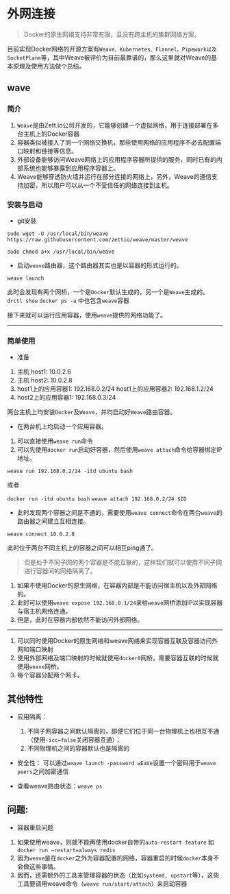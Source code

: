 # 外网连接

> Docker的原生网络支持非常有限，且没有跨主机的集群网络方案。

目前实现Docker网络的开源方案有`Weave、Kubernetes、Flannel、Pipework以及SocketPlane`等，其中Weave被评价为目前最靠谱的，那么这里就对Weave的基本原理及使用方法做个总结。

## wave

### 简介

1. `Weave`是由Zett.io公司开发的，它能够创建一个虚拟网络，用于连接部署在多台主机上的Docker容器
2. 容器类似被接入了同一个网络交换机，那些使用网络的应用程序不必去配置端口映射和链接等信息。
3. 外部设备能够访问Weave网络上的应用程序容器所提供的服务，同时已有的内部系统也能够暴露到应用程序容器上。
4. Weave能够穿透防火墙并运行在部分连接的网络上，另外，Weave的通信支持加密，所以用户可以从一个不受信任的网络连接到主机。

### 安装与启动

- git安装

 `sudo wget -O /usr/local/bin/weave https://raw.githubusercontent.com/zettio/weave/master/weave`

 `sudo chmod a+x /usr/local/bin/weave`

- 启动`weave`路由器，这个路由器其实也是以容器的形式运行的。

 `weave launch`

此时会发现有两个网桥，一个是`Docker`默认生成的，另一个是`Weave`生成的。
 `drctl show`
 `docker ps -a` 中也包含`weave`容器

接下来就可以运行应用容器，使用`weave`提供的网络功能了。

------

### 简单使用

- 准备

1. 主机 host1: 10.0.2.6
2. 主机 host2: 10.0.2.8
3. host1上的应用容器1: 192.168.0.2/24 host1上的应用容器2: 192.168.1.2/24
4. host2上的应用容器1: 192.168.0.3/24

两台主机上均安装`Docker`及`Weave`，并均启动好`Weave`路由容器。

- 在两台机上均启动一个应用容器。

1. 可以直接使用`weave run`命令
2. 可以先使用`docker run`启动好容器，然后使用`weave attach`命令给容器绑定IP地址。

 `weave run 192.168.0.2/24 -itd ubuntu bash`

或者

 `docker run -itd ubuntu bash`
 `weave attach 192.168.0.2/24 $ID`

- 此时发现两个容器之间是不通的，需要使用`weave connect`命令在两台`weave`的路由器之间建立互相连接。

 `weave connect 10.0.2.8`

 此时位于两台不同主机上的容器之间可以相互ping通了。

> 但是处于不同子网的两个容器是不能互联的，这样我们就可以使用不同子网进行容器间的网络隔离了。

1. 如果不使用Docker的原生网络，在容器内部是不能访问宿主机以及外部网络的。
2. 此时可以使用`weave expose 192.168.0.1/24`来给`weave`网桥添加IP以实现容器与宿主机网络连通。
3. 但是，此时在容器内部依然不能访问外部网络。

------

1. 可以同时使用Docker的原生网络和weave网络来实现容器互联及容器访问外网和端口映射
2. 使用外部网络及端口映射的时候就使用`docker0`网桥，需要容器互联的时候就使用`weave`网桥。
3. 每个容器分配两个网卡。

## 其他特性

- 应用隔离：
  1. 不同子网容器之间默认隔离的，即便它们位于同一台物理机上也相互不通（使用`-icc=false`关闭容器互通）；
  2. 不同物理机之间的容器默认也是隔离的

- 安全性：
  可以通过`weave launch -password wEaVe`设置一个密码用于`weave peers`之间加密通信

- 查看weave路由状态：`weave ps`

## 问题:

- 容器重启问题

 1. 如果使用weave，则就不能再使用docker自带的`auto-restart feature`
    如`docker run –restart=always redis`
 2. 因为`weave`是在`docker`之外为容器配置的网络，容器重启的时候`docker`本身不会做这些事情。
 3. 因而，还需额外的工具来管理容器的状态（比如`systemd, upstart`等），这些工具要调用weave命令（`weave run/start/attach`）来启动容器
